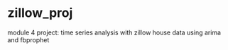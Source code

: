 # zillow_proj
module 4 project: time series analysis with zillow house data using arima and fbprophet
